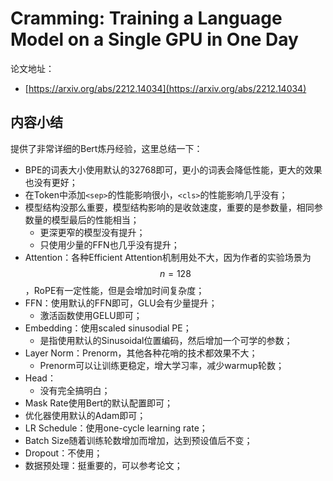 # Cramming: Training a Language Model on a Single GPU in One Day

论文地址：

- [https://arxiv.org/abs/2212.14034](https://arxiv.org/abs/2212.14034)



## 内容小结

提供了非常详细的Bert炼丹经验，这里总结一下：

- BPE的词表大小使用默认的32768即可，更小的词表会降低性能，更大的效果也没有更好；
- 在Token中添加`<sep>`的性能影响很小，`<cls>`的性能影响几乎没有；
- 模型结构没那么重要，模型结构影响的是收敛速度，重要的是参数量，相同参数量的模型最后的性能相当；
  - 更深更窄的模型没有提升；
  - 只使用少量的FFN也几乎没有提升；
- Attention：各种Efficient Attention机制用处不大，因为作者的实验场景为$$n=128$$，RoPE有一定性能，但是会增加时间复杂度；
- FFN：使用默认的FFN即可，GLU会有少量提升；
  - 激活函数使用GELU即可；
- Embedding：使用scaled sinusodial PE；
  - 是指使用默认的Sinusoidal位置编码，然后增加一个可学的参数；
- Layer Norm：Prenorm，其他各种花哨的技术都效果不大；
  - Prenorm可以让训练更稳定，增大学习率，减少warmup轮数；
- Head：
  - 没有完全搞明白；
- Mask Rate使用Bert的默认配置即可；
- 优化器使用默认的Adam即可；
- LR Schedule：使用one-cycle learning rate；
- Batch Size随着训练轮数增加而增加，达到预设值后不变；
- Dropout：不使用；
- 数据预处理：挺重要的，可以参考论文；